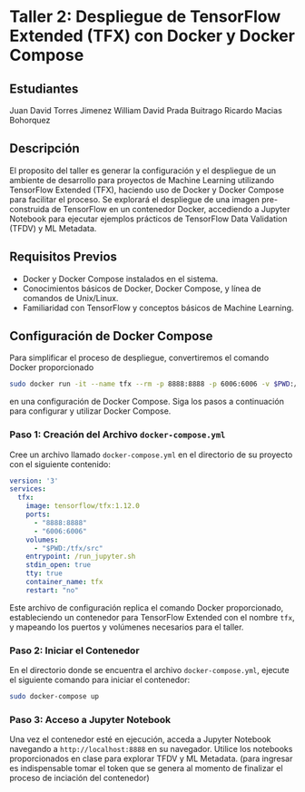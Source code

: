 # Taller 2: Despliegue de TensorFlow Extended (TFX) con Docker y Docker Compose

## Estudiantes
Juan David Torres Jimenez
William David Prada Buitrago
Ricardo Macias Bohorquez

## Descripción
El proposito del taller es generar la configuración y el despliegue de un ambiente de desarrollo para proyectos de Machine Learning utilizando TensorFlow Extended (TFX), haciendo uso de Docker y Docker Compose para facilitar el proceso. Se explorará el despliegue de una imagen pre-construida de TensorFlow en un contenedor Docker, accediendo a Jupyter Notebook para ejecutar ejemplos prácticos de TensorFlow Data Validation (TFDV) y ML Metadata.

## Requisitos Previos
- Docker y Docker Compose instalados en el sistema.
- Conocimientos básicos de Docker, Docker Compose, y línea de comandos de Unix/Linux.
- Familiaridad con TensorFlow y conceptos básicos de Machine Learning.

## Configuración de Docker Compose
Para simplificar el proceso de despliegue, convertiremos el comando Docker proporcionado

```bash
sudo docker run -it --name tfx --rm -p 8888:8888 -p 6006:6006 -v $PWD:/tfx/src --entrypoint /run_jupyter.sh  tensorflow/tfx:1.12.0
```

 en una configuración de Docker Compose. Siga los pasos a continuación para configurar y utilizar Docker Compose.

### Paso 1: Creación del Archivo `docker-compose.yml`
Cree un archivo llamado `docker-compose.yml` en el directorio de su proyecto con el siguiente contenido:

```yaml
version: '3'
services:
  tfx:
    image: tensorflow/tfx:1.12.0
    ports:
      - "8888:8888"
      - "6006:6006"
    volumes:
      - "$PWD:/tfx/src"
    entrypoint: /run_jupyter.sh
    stdin_open: true
    tty: true
    container_name: tfx
    restart: "no"
```

Este archivo de configuración replica el comando Docker proporcionado, estableciendo un contenedor para TensorFlow Extended con el nombre `tfx`, y mapeando los puertos y volúmenes necesarios para el taller.

### Paso 2: Iniciar el Contenedor
En el directorio donde se encuentra el archivo `docker-compose.yml`, ejecute el siguiente comando para iniciar el contenedor:

```bash
sudo docker-compose up
```

### Paso 3: Acceso a Jupyter Notebook
Una vez el contenedor esté en ejecución, acceda a Jupyter Notebook navegando a `http://localhost:8888` en su navegador. Utilice los notebooks proporcionados en clase para explorar TFDV y ML Metadata. (para ingresar es indispensable tomar el token que se genera al momento de finalizar el proceso de inciación del contenedor)